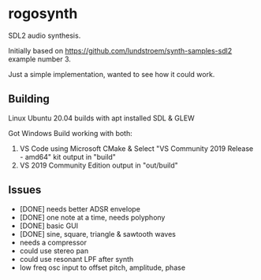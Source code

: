 # rogosynth

SDL2 audio synthesis.

Initially based on https://github.com/lundstroem/synth-samples-sdl2 example number 3.

Just a simple implementation, wanted to see how it could work.

## Building

Linux Ubuntu 20.04 builds with apt installed SDL & GLEW

Got Windows Build working with both:
1) VS Code using Microsoft CMake & Select "VS Community 2019 Release - amd64" kit
   output in "build"
2) VS 2019 Community Edition
   output in "out/build"

## Issues
- [DONE] needs better ADSR envelope
- [DONE] one note at a time, needs polyphony
- [DONE] basic GUI
- [DONE] sine, square, triangle & sawtooth waves
- needs a compressor
- could use stereo pan
- could use resonant LPF after synth
- low freq osc input to offset pitch, amplitude, phase
